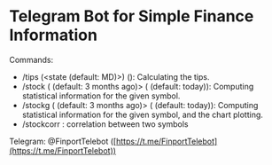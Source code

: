 # Telegram Bot for Simple Finance Information

Commands:

- /tips <subtotal> (<state (default: MD)>) (<split>): Calculating the tips. 
- /stock <symbol> (<startdate> (default: 3 months ago)> (<enddate> (default: today)): Computing statistical information for the given symbol. 
- /stockg <symbol> (<startdate> (default: 3 months ago)> (<enddate> (default: today)): Computing statistical information for the given symbol, and the chart plotting. 
- /stockcorr <symbol1> <symbol2>: correlation between two symbols

Telegram: @FinportTelebot ([https://t.me/FinportTelebot](https://t.me/FinportTelebot))
